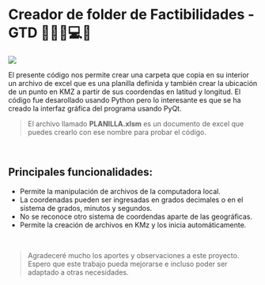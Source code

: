 # Creador de folder de Factibilidades - GTD ✍🏼💾💻💙

![](https://imgur.com/3qNUh6w.png)

El presente código nos permite crear una carpeta que copia en su interior un archivo de excel que es una planilla definida y también crear la ubicación de un punto en KMZ  a partir de sus coordendas en latitud y longitud. El código fue desarollado usando Python pero lo interesante es que se ha creado la interfaz gráfica del programa usando PyQt.

> El archivo llamado **PLANILLA.xlsm** es un documento de excel que puedes crearlo con ese nombre para probar el código.

<br>

## Principales funcionalidades:

- Permite la manipulación de archivos de la computadora local.
- La coordenadas pueden ser ingresadas en grados decimales o en el sistema de grados, minutos y segundos.
- No se reconoce otro sistema de coordendas aparte de las geográficas.
- Permite la creación de archivos en KMz y los inicia automáticamente.

<br>

> Agradeceré mucho los aportes y observaciones a este proyecto. Espero que este trabajo pueda mejorarse e incluso poder ser adaptado a otras necesidades.
